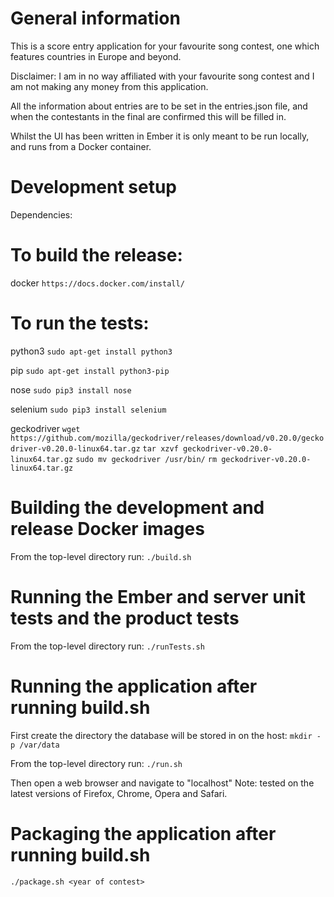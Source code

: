 # General information

This is a score entry application for your favourite song contest, one which features countries in Europe and beyond.

Disclaimer: I am in no way affiliated with your favourite song contest and I am not making any money from this application.

All the information about entries are to be set in the entries.json file, and when the contestants in the final are confirmed this will be filled in.

Whilst the UI has been written in Ember it is only meant to be run locally, and runs from a Docker container.

# Development setup

Dependencies:

# To build the release:
docker
```https://docs.docker.com/install/```

# To run the tests:

python3
```sudo apt-get install python3```

pip
```sudo apt-get install python3-pip```

nose
```sudo pip3 install nose```

selenium
```sudo pip3 install selenium```

geckodriver
```wget https://github.com/mozilla/geckodriver/releases/download/v0.20.0/geckodriver-v0.20.0-linux64.tar.gz```
```tar xzvf geckodriver-v0.20.0-linux64.tar.gz```
```sudo mv geckodriver /usr/bin/```
```rm geckodriver-v0.20.0-linux64.tar.gz```

# Building the development and release Docker images

From the top-level directory run:
```./build.sh```

# Running the Ember and server unit tests and the product tests

From the top-level directory run:
```./runTests.sh```

# Running the application after running build.sh

First create the directory the database will be stored in on the host:
```mkdir -p /var/data```

From the top-level directory run:
```./run.sh```

Then open a web browser and navigate to "localhost"
Note: tested on the latest versions of Firefox, Chrome, Opera and Safari.

# Packaging the application after running build.sh

```./package.sh <year of contest>```
